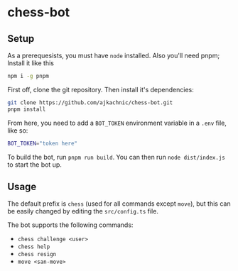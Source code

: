 # chess-bot

## Setup

As a prerequesists, you must have `node` installed. Also you'll need pnpm; Install it like this

```sh
npm i -g pnpm
```

First off, clone the git repository. Then install it's dependencies:

```sh
git clone https://github.com/ajkachnic/chess-bot.git
pnpm install
```

From here, you need to add a `BOT_TOKEN` environment variable in a `.env` file, like so:

```sh
BOT_TOKEN="token here"
```

To build the bot, run `pnpm run build`. You can then run `node dist/index.js` to start the bot up.

## Usage

The default prefix is `chess` (used for all commands except `move`), but this can be easily changed by editing the `src/config.ts` file.

The bot supports the following commands:
- `chess challenge <user>`
- `chess help`
- `chess resign`
- `move <san-move>`